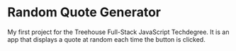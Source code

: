 # Random Quote Generator
 My first project for the Treehouse Full-Stack JavaScript Techdegree. It is an app that displays a quote at random each time the button is clicked.
